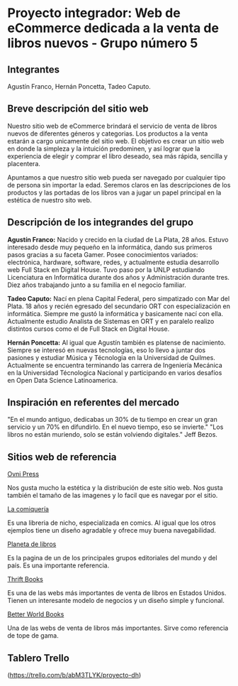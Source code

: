 # Proyecto integrador: Web de eCommerce dedicada a la venta de libros nuevos - Grupo número 5 #

## Integrantes ##

Agustín Franco, Hernán Poncetta, Tadeo Caputo.

## Breve descripción del sitio web ##

Nuestro sitio web de eCommerce brindará el servicio de venta de libros nuevos de diferentes géneros y categorias. Los productos a la venta estarán a cargo unicamente del sitio web. El objetivo es crear un sitio web en donde la simpleza y la intuición predominen, y así lograr que la experiencia de elegir y comprar el libro deseado, sea más rápida, sencilla y placentera.

Apuntamos a que nuestro sitio web pueda ser navegado por cualquier tipo de persona sin importar la edad. Seremos claros en las descripciones de los productos y las portadas de los libros van a jugar un papel principal en la estética de nuestro sito web.

## Descripción de los integrandes del grupo ##

**Agustín Franco:** Nacido y crecido en la ciudad de La Plata, 28 años. Estuvo interesado desde muy pequeño en la informática, dando sus primeros pasos gracias a su faceta Gamer. Posee conocimientos variados: electrónica, hardware, software, redes, y actualmente estudia desarrollo web Full Stack en Digital House. Tuvo paso por la UNLP estudiando Licenciatura en Informática durante dos años y Administración durante tres. Diez años trabajando junto a su familia en el negocio familiar.

**Tadeo Caputo:** Nací en plena Capital Federal, pero simpatizado con Mar del Plata. 18 años y recién egresado del secundario ORT con especialización en informática. Siempre me gustó la informática y basicamente nací con ella. Actualmente estudio Analista de Sistemas en ORT y en paralelo realizo distintos cursos como el de Full Stack en Digital House. 

**Hernán Poncetta:** Al igual que Agustín también es platense de nacimiento. Siempre se interesó en nuevas tecnologías, eso lo llevo a juntar dos pasiones y estudiar Música y Técnologia en la Universidad de Quilmes. Actualmente se encuentra terminando las carrera de Ingeniería Mecánica en la Universidad Técnologica Nacional y participando en varios desafíos en Open Data Science Latinoamerica.

## Inspiración en referentes del mercado ##

"En el mundo antiguo, dedicabas un 30% de tu tiempo en crear un gran servicio y un 70% en difundirlo. En el nuevo tiempo, eso se invierte." 
"Los libros no están muriendo, solo se están volviendo digitales."
Jeff Bezos.

## Sitios web de referencia ##

[Ovni Press](https://www.ovnipress.net/) 

Nos gusta mucho la estética y la distribución de este sitio web. Nos gusta también el tamaño de las imagenes y lo facil que es navegar por el sitio.

[La comiquería](https://www.lacomiqueria.com.ar/)

Es una libreria de nicho, especializada en comics. Al igual que los otros ejemplos tiene un diseño agradable y ofrece muy buena navegabilidad. 

[Planeta de libros](https://www.planetadelibros.com.ar/)

Es la pagina de un de los principales grupos editoriales del mundo y del país. Es una importante referencia.

[Thrift Books](https://www.thriftbooks.com/)

Es una de las webs más importantes de venta de libros en Estados Unidos. Tienen un interesante modelo de negocios y un diseño simple y funcional.

[Better World Books](https://www.betterworldbooks.com/)

Una de las webs de venta de libros más importantes. Sirve como referencia de tope de gama.

## Tablero Trello ##

(https://trello.com/b/abM3TLYK/proyecto-dh)
